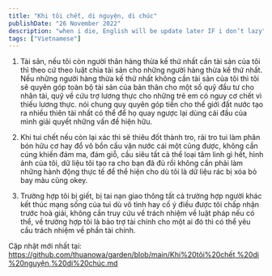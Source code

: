 ```yaml
---
title: "Khi tôi chết, di nguyện, di chúc"
publishDate: "26 November 2022"
description: "when i die, English will be update later IF i don’t lazy"
tags: ["Vietnamese"]
---
```


1. Tài sản, nếu tôi còn người thân hàng thừa kế thứ nhất cần tài sản của tôi thì theo cứ theo luật chia tài sản cho những người hàng thừa kế thứ nhất. Nếu những người hàng thừa kế thứ nhất không cần tài sản của tôi thì tôi sẽ quyên góp toàn bộ tài sản của bản thân cho một số quỹ đầu tư cho nhân tài, quỹ về cứu trợ lương thực cho những trẻ em có nguy cơ chết vì thiếu lương thực. nói chung quy quyên góp tiền cho thế giới đất nước tạo ra nhiều thiên tài nhất có thể để họ quay ngược lại dùng cái đầu của mình giải quyết những vấn đề hiện hữu.

2. Khi tui chết nếu còn lại xác thì sẽ thiêu đốt thành tro, rải tro tui làm phân bón hữu cơ hay đổ vô bồn cầu vặn nước cái một cũng được, không cần cúng khiến đám ma, đám giỗ, cầu siêu tất cả thể loại tâm linh gì hết, hình ảnh của tôi, dữ liệu tôi tạo ra cho bạn đã đủ rồi không cần phải làm những hành động thực tế để thể hiện cho dù tôi là dữ liệu rác bị xóa bỏ bay màu cũng okey.

3. Trường hợp tôi bị giết, bị tai nạn giao thông tất cả trường hợp người khác kết thúc mạng sống của tui dù vô tình hay cố ý điều được tôi chấp nhận trước hoà giải, không cần truy cứu về trách nhiệm về luật pháp nếu có thể, về trường hợp tôi là bảo trợ tài chính cho một ai đó thì có thể yêu cầu trách nhiệm về phần tài chính.

Cặp nhật mới nhất tại: https://github.com/thuanowa/garden/blob/main/Khi%20tôi%20chết,%20di%20nguyện,%20di%20chúc.md
